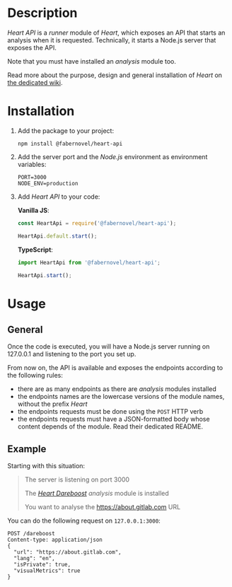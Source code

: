# Description

_Heart API_ is a _runner_ module of _Heart_, which exposes an API that starts an analysis when it is requested. Technically, it starts a Node.js server that exposes the API.

Note that you must have installed an _analysis_ module too.

Read more about the purpose, design and general installation of _Heart_ on [the dedicated wiki](https://gitlab.com/fabernovel/heart/heart-dev/wikis/What-is-Heart).

# Installation

1. Add the package to your project:

    ```shell
    npm install @fabernovel/heart-api
    ```

2. Add the server port and the _Node.js_ environment as environment variables:

    ```shell
    PORT=3000
    NODE_ENV=production
    ```

3. Add _Heart API_ to your code:

    **Vanilla JS**:

    ```javascript
    const HeartApi = require('@fabernovel/heart-api');
    
    HeartApi.default.start();
    ```

    **TypeScript**:
    
    ```typescript
    import HeartApi from '@fabernovel/heart-api';
    
    HeartApi.start();
    ```

# Usage

## General

Once the code is executed, you will have a Node.js server running on 127.0.0.1 and listening to the port you set up.

From now on, the API is available and exposes the endpoints according to the following rules:
* there are as many endpoints as there are _analysis_ modules installed
* the endpoints names are the lowercase versions of the module names, without the prefix _Heart_
* the endpoints requests must be done using the `POST` HTTP verb
* the endpoints requests must have a JSON-formatted body whose content depends of the module. Read their dedicated README.

## Example

Starting with this situation:

> The server is listening on port 3000
>
> The _[Heart Dareboost](https://www.npmjs.com/package/@fabernovel/heart-dareboost)_ _analysis_ module is installed
>
> You want to analyse the https://about.gitlab.com URL

You can do the following request on `127.0.0.1:3000`:

```http
POST /dareboost
Content-type: application/json
{
  "url": "https://about.gitlab.com",
  "lang": "en",
  "isPrivate": true,
  "visualMetrics": true
}
```
